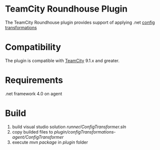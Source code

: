 # TeamCity Roundhouse Plugin

The TeamCity Roundhouse plugin provides support of applying .net  [config transformations](https://msdn.microsoft.com/en-us/library/dd465326(v=vs.110).aspx)

# Compatibility

The plugin is compatible with [TeamCity](https://www.jetbrains.com/teamcity/download/) 9.1.x and greater.

# Requirements
.net framework 4.0 on agent

# Build

1. build visual studio solution *runner/ConfigTransformer.sln*
2. copy builded files to *plugin/configTransformations-agent/ConfigTransformer*
3. execute *mvn package* in *plugin* folder